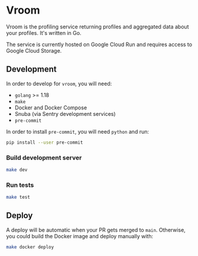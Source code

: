 # Vroom

Vroom is the profiling service returning profiles and aggregated data about your profiles. It's written in Go.

The service is currently hosted on Google Cloud Run and requires access to Google Cloud Storage.

## Development

In order to develop for `vroom`, you will need:
- `golang` >= 1.18
- `make`
- Docker and Docker Compose
- Snuba (via Sentry development services)
- `pre-commit`

In order to install `pre-commit`, you will need `python` and run:
```sh
pip install --user pre-commit
```

### Build development server

```sh
make dev
```

### Run tests

```sh
make test
```

## Deploy

A deploy will be automatic when your PR gets merged to `main`. Otherwise, you could build the Docker image and deploy manually with:
```sh
make docker deploy
```

